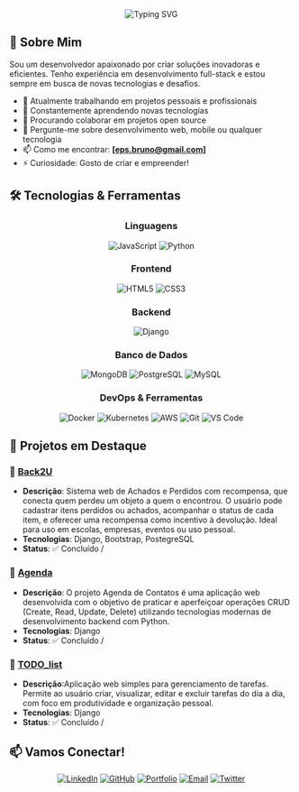 
<div align="center">
  <img src="https://readme-typing-svg.herokuapp.com?font=Fira+Code&pause=1000&color=00D4AA&center=true&vCenter=true&width=435&lines=Desenvolvedor+Full+Stack;" alt="Typing SVG" />
</div>

## 🚀 Sobre Mim

Sou um desenvolvedor apaixonado por criar soluções inovadoras e eficientes. Tenho experiência em desenvolvimento full-stack e estou sempre em busca de novas tecnologias e desafios.

- 🔭 Atualmente trabalhando em projetos pessoais e profissionais
- 🌱 Constantemente aprendendo novas tecnologias
- 👯 Procurando colaborar em projetos open source
- 💬 Pergunte-me sobre desenvolvimento web, mobile ou qualquer tecnologia
- 📫 Como me encontrar: **[eps.bruno@gmail.com]**
- ⚡ Curiosidade: Gosto de criar e empreender!

## 🛠️ Tecnologias & Ferramentas

<div align="center">

### Linguagens
![JavaScript](https://img.shields.io/badge/-JavaScript-F7DF1E?style=flat-square&logo=javascript&logoColor=black)
![Python](https://img.shields.io/badge/-Python-3776AB?style=flat-square&logo=python&logoColor=white)

### Frontend
![HTML5](https://img.shields.io/badge/-HTML5-E34F26?style=flat-square&logo=html5&logoColor=white)
![CSS3](https://img.shields.io/badge/-CSS3-1572B6?style=flat-square&logo=css3&logoColor=white)

### Backend
![Django](https://img.shields.io/badge/-Django-092E20?style=flat-square&logo=django&logoColor=white)

### Banco de Dados
![MongoDB](https://img.shields.io/badge/-MongoDB-47A248?style=flat-square&logo=mongodb&logoColor=white)
![PostgreSQL](https://img.shields.io/badge/-PostgreSQL-336791?style=flat-square&logo=postgresql&logoColor=white)
![MySQL](https://img.shields.io/badge/-MySQL-4479A1?style=flat-square&logo=mysql&logoColor=white)

### DevOps & Ferramentas
![Docker](https://img.shields.io/badge/-Docker-2496ED?style=flat-square&logo=docker&logoColor=white)
![Kubernetes](https://img.shields.io/badge/-Kubernetes-326CE5?style=flat-square&logo=kubernetes&logoColor=white)
![AWS](https://img.shields.io/badge/-AWS-232F3E?style=flat-square&logo=amazon-aws&logoColor=white)
![Git](https://img.shields.io/badge/-Git-F05032?style=flat-square&logo=git&logoColor=white)
![VS Code](https://img.shields.io/badge/-VS%20Code-007ACC?style=flat-square&logo=visual-studio-code&logoColor=white)

</div>

## 🚀 Projetos em Destaque

### 🌟 [Back2U](link-do-projeto)
- **Descrição**: Sistema web de Achados e Perdidos com recompensa, que conecta quem perdeu um objeto a quem o encontrou. O usuário pode cadastrar itens perdidos ou achados, acompanhar o status de cada item, e oferecer uma recompensa como incentivo à devolução. Ideal para uso em escolas, empresas, eventos ou uso pessoal.
- **Tecnologias**: Django, Bootstrap, PostegreSQL
- **Status**: ✅ Concluído /

### 🌟 [Agenda](https://github.com/BrunoEzekiel/agenda_django)
- **Descrição**: O projeto Agenda de Contatos é uma aplicação web desenvolvida com o objetivo de praticar e aperfeiçoar operações CRUD (Create, Read, Update, Delete) utilizando tecnologias modernas de desenvolvimento backend com Python.
- **Tecnologias**: Django
- **Status**: ✅ Concluído /

### 🌟 [TODO_list](link-do-projeto)
- **Descrição**:Aplicação web simples para gerenciamento de tarefas. Permite ao usuário criar, visualizar, editar e excluir tarefas do dia a dia, com foco em produtividade e organização pessoal.
- **Tecnologias**: Django
- **Status**: ✅ Concluído /

## 📫 Vamos Conectar!

<div align="center">

[![LinkedIn](https://img.shields.io/badge/-LinkedIn-0077B5?style=for-the-badge&logo=linkedin&logoColor=white)](https://linkedin.com/in/epsbruno)
[![GitHub](https://img.shields.io/badge/-GitHub-181717?style=for-the-badge&logo=github&logoColor=white)](https://github.com/BrunoEzekiel)
[![Portfolio](https://img.shields.io/badge/-Portfolio-FF5722?style=for-the-badge&logo=todoist&logoColor=white)](https://brsulutions)
[![Email](https://img.shields.io/badge/-Email-D14836?style=for-the-badge&logo=gmail&logoColor=white)](mailto:eps.bruno@gmail.com)
[![Twitter](https://img.shields.io/badge/-Twitter-1DA1F2?style=for-the-badge&logo=twitter&logoColor=white)](https://twitter.com/back2U.app)

